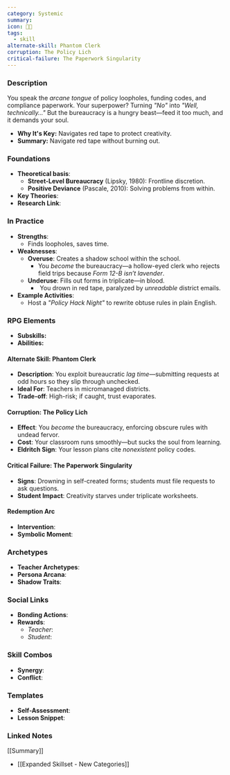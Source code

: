 ```yaml
---
category: Systemic
summary: 
icon: 📜🦉
tags:
  - skill
alternate-skill: Phantom Clerk
corruption: The Policy Lich
critical-failure: The Paperwork Singularity
---
```


### **Description**  
You speak the _arcane tongue_ of policy loopholes, funding codes, and compliance paperwork. Your superpower? Turning _"No"_ into _"Well, technically…"_ But the bureaucracy is a hungry beast—feed it too much, and it demands your soul.
- **Why It's Key:** Navigates red tape to protect creativity.
- **Summary:** Navigate red tape without burning out.

### **Foundations**  
- **Theoretical basis**: 
	- **Street-Level Bureaucracy** (Lipsky, 1980): Frontline discretion.
	- **Positive Deviance** (Pascale, 2010): Solving problems from within.
- **Key Theories**: 
- **Research Link**: 

### **In Practice**  
- **Strengths**:  
	- Finds loopholes, saves time.
- **Weaknesses**:  
	- **Overuse**: Creates a shadow school within the school.
		- You _become_ the bureaucracy—a hollow-eyed clerk who rejects field trips because _Form 12-B isn’t lavender_.
	- **Underuse**: Fills out forms in triplicate—in blood.
		-  You drown in red tape, paralyzed by _unreadable_ district emails.
- **Example Activities**:  
	- Host a _"Policy Hack Night"_ to rewrite obtuse rules in plain English.

### **RPG Elements**  
- **Subskills:**
- **Abilities:**
#### **Alternate Skill: Phantom Clerk**
- **Description**: You exploit bureaucratic _lag time_—submitting requests at odd hours so they slip through unchecked.
- **Ideal For**: Teachers in micromanaged districts.
- **Trade-off**: High-risk; if caught, trust evaporates.
#### **Corruption: The Policy Lich**
- **Effect**: You _become_ the bureaucracy, enforcing obscure rules with undead fervor.
- **Cost**: Your classroom runs smoothly—but sucks the soul from learning.
- **Eldritch Sign**: Your lesson plans cite _nonexistent_ policy codes.
#### **Critical Failure: The Paperwork Singularity** 
- **Signs**: Drowning in self-created forms; students must file requests to ask questions.
- **Student Impact**: Creativity starves under triplicate worksheets.
#### **Redemption Arc**  
- **Intervention**: 
- **Symbolic Moment**: 

### **Archetypes**  
- **Teacher Archetypes**: 
- **Persona Arcana**: 
- **Shadow Traits**: 

### **Social Links**  
- **Bonding Actions**: 
- **Rewards**:  
  - *Teacher*: 
  - *Student*: 

### **Skill Combos**  
- **Synergy**: 
- **Conflict**:  

### **Templates**  
- **Self-Assessment**: 
- **Lesson Snippet**: 

### **Linked Notes**  
[[Summary]]
- [[Expanded Skillset - New Categories]]